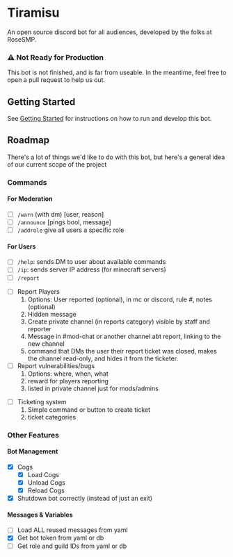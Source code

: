 # Tiramisu
An open source discord bot for all audiences, developed by the folks at RoseSMP.

### ⚠️ Not Ready for Production
This bot is not finished, and is far from useable. In the meantime, feel free to open a pull request to help us out.

## Getting Started
See [Getting Started](./doc/getting-started.md) for instructions on how to run and develop this bot.

## Roadmap
There's a lot of things we'd like to do with this bot, but here's a general idea of our current scope of the project

### Commands
#### For Moderation
- [ ] `/warn` (with dm) [user, reason]
- [ ] `/announce` [pings bool, message]
- [ ] `/addrole` give all users a specific role

#### For Users
- [ ] `/help`: sends DM to user about available commands
- [ ] `/ip`: sends server IP address (for minecraft servers)
- [ ]  `/report `
  * [ ] Report Players
    1. Options: User reported (optional), in mc or discord, rule #, notes (optional)
    1. Hidden message 
    1. Create private channel (in reports category) visible by staff and reporter
    1. Message in #mod-chat or another channel abt report, linking to the new channel
    1. command that DMs the user their report ticket was closed, makes the channel read-only, and hides it from the ticketer.
  * [ ] Report vulnerabilities/bugs
    1. Options: where, when, what
    1. reward for players reporting
    1. listed in private channel just for mods/admins
- [ ] Ticketing system
  1. Simple command or button to create ticket
  1. ticket categories 

### Other Features
#### Bot Management
- [x] Cogs
  - [x] Load Cogs
  - [x] Unload Cogs
  - [x] Reload Cogs
- [x] Shutdown bot correctly (instead of just an exit)

#### Messages & Variables
- [ ] Load ALL reused messages from yaml
- [x] Get bot token from yaml or db
- [ ] Get role and guild IDs from yaml or db
